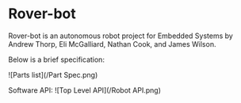 # Rover-bot


Rover-bot is an autonomous robot project for Embedded Systems by Andrew Thorp, Eli McGalliard, Nathan Cook, and James Wilson.

Below is a brief specification:

![Parts list](/Part Spec.png)

Software API:
![Top Level API](/Robot API.png)
